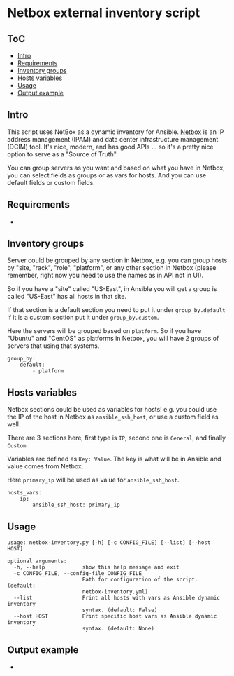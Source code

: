 Netbox external inventory script
================================

ToC
---
  * [Intro](#intro)
  * [Requirements](#requirements)
  * [Inventory groups](#inventory-groups)
  * [Hosts variables](#hosts-variables)
  * [Usage](#usage)
  * [Output example](#output-example)


Intro
-----
This script uses NetBox as a dynamic inventory for Ansible. [Netbox](https://github.com/digitalocean/netbox/) is an IP address management (IPAM) and data center infrastructure management (DCIM) tool. It's nice, modern, and has good APIs ... so it's a pretty nice option to serve as a "Source of Truth".

You can group servers as you want and based on what you have in Netbox, you can select fields as groups or as vars for hosts. And you can use default fields or custom fields.


Requirements
------------
-


Inventory groups
----------------
Server could be grouped by any section in Netbox, e.g. you can group hosts by "site, "rack", "role", "platform", or any other section in Netbox (please remember, right now you need to use the names as in API not in UI).

So if you have a "site" called "US-East", in Ansible you will get a group is called "US-East" has all hosts in that site.

If that section is a default section you need to put it under `group_by.default` if it is a custom section put it under `group_by.custom`.

Here the servers will be grouped based on `platform`. So if you have "Ubuntu" and "CentOS" as platforms in Netbox, you will have 2 groups of servers that using that systems.
```
group_by:
    default:
        - platform
```

Hosts variables
---------------
Netbox sections could be used as variables for hosts! e.g. you could use the IP of the host in Netbox as `ansible_ssh_host`, or use a custom field as well.

There are 3 sections here, first type is `IP`, second one is `General`, and finally `Custom`. 

Variables are defined as `Key: Value`. The key is what will be in Ansible and value comes from Netbox.

Here `primary_ip` will be used as value for `ansible_ssh_host`.
```
hosts_vars:
    ip:
        ansible_ssh_host: primary_ip
```


Usage
-----
```
usage: netbox-inventory.py [-h] [-c CONFIG_FILE] [--list] [--host HOST]

optional arguments:
  -h, --help            show this help message and exit
  -c CONFIG_FILE, --config-file CONFIG_FILE
                        Path for configuration of the script. (default:
                        netbox-inventory.yml)
  --list                Print all hosts with vars as Ansible dynamic inventory
                        syntax. (default: False)
  --host HOST           Print specific host vars as Ansible dynamic inventory
                        syntax. (default: None)
```


Output example
--------------
-

